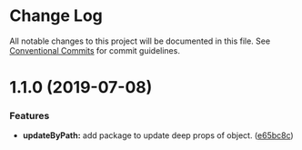 # Change Log

All notable changes to this project will be documented in this file.
See [Conventional Commits](https://conventionalcommits.org) for commit guidelines.

# 1.1.0 (2019-07-08)


### Features

* **updateByPath:** add package to update deep props of object. ([e65bc8c](https://github.com/Oscar170/-functional/commit/e65bc8c))
